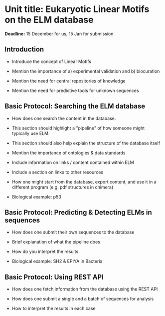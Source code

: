 # Unit title: Eukaryotic Linear Motifs on the ELM database

**Deadline:** 15 December for us, 15 Jan for submission.

## Introduction

- Introduce the concept of Linear Motifs

- Mention the importance of a) experimental validation and b) biocuration

- Mention the need for central repositories of knowledge

- Mention the need for predictive tools for unknown sequences

## Basic Protocol: Searching the ELM database

- How does one search the content in the database.

- This section should highlight a "pipeline" of how someone might typically use ELM.

- This section should also help explain the structure of the database itself

- Mention the importance of ontologies & data standards 

- Include information on links / content contained within ELM 

- Include a section on links to other resources

- How one might start from the database, export content, and use it in a different program (e.g. pdf structures in chimera)

- Biological example: p53


## Basic Protocol: Predicting & Detecting ELMs in sequences

- How does one submit their own sequences to the database

- Brief explanation of what the pipeline does

- How do you interpret the results

- Biological example: SH2 & EPIYA in Bacteria


## Basic Protocol: Using REST API

- How does one fetch information from the database using the REST API

- How does one submit a single and a batch of sequences for analysis

- How to interpret the results in each case


